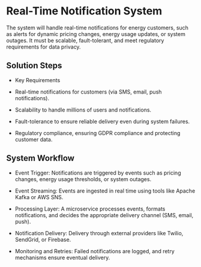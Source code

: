 # Real-Time Notification System

The system will handle real-time notifications for energy customers, such as alerts for dynamic pricing changes, energy usage updates, or system outages. It must be scalable, fault-tolerant, and meet regulatory requirements for data privacy.

## Solution Steps
- Key Requirements

- Real-time notifications for customers (via SMS, email, push notifications).

- Scalability to handle millions of users and notifications.

- Fault-tolerance to ensure reliable delivery even during system failures.

- Regulatory compliance, ensuring GDPR compliance and protecting customer data.

## System Workflow

- Event Trigger: Notifications are triggered by events such as pricing changes, energy usage thresholds, or system outages.

- Event Streaming: Events are ingested in real time using tools like Apache Kafka or AWS SNS.

- Processing Layer: A microservice processes events, formats notifications, and decides the appropriate delivery channel (SMS, email, push).

- Notification Delivery: Delivery through external providers like Twilio, SendGrid, or Firebase.

- Monitoring and Retries: Failed notifications are logged, and retry mechanisms ensure eventual delivery.
